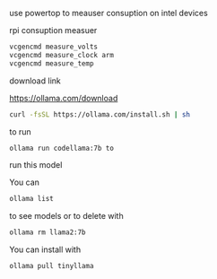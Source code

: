 use powertop to meauser consuption on intel devices



rpi consuption measuer 
```bash
vcgencmd measure_volts   
vcgencmd measure_clock arm   
vcgencmd measure_temp   
```


download link 

https://ollama.com/download


```bash
curl -fsSL https://ollama.com/install.sh | sh
```

to run 
```bash
ollama run codellama:7b to 
```
run this model

You can 

```bash
ollama list
```
to see models or to delete with 

```bash
ollama rm llama2:7b
```

You can install with 
```bash
ollama pull tinyllama
```

